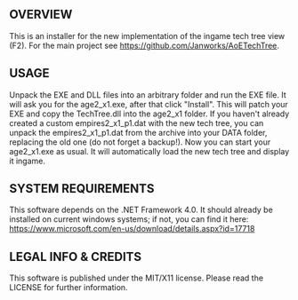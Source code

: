 ## OVERVIEW

This is an installer for the new implementation of the ingame tech tree view (F2). For the main project see https://github.com/Janworks/AoETechTree.


## USAGE

Unpack the EXE and DLL files into an arbitrary folder and run the EXE file. It will ask you for the age2_x1.exe, after that click "Install". This will patch your EXE and copy the TechTree.dll into the age2_x1 folder. If you haven't already created a custom empires2_x1_p1.dat with the new tech tree, you can unpack the empires2_x1_p1.dat from the archive into your DATA folder, replacing the old one (do not forget a backup!). Now you can start your age2_x1.exe as usual. It will automatically load the new tech tree and display it ingame.


## SYSTEM REQUIREMENTS

This software depends on the .NET Framework 4.0. It should already be installed on current windows systems; if not, you can find it here: https://www.microsoft.com/en-us/download/details.aspx?id=17718


## LEGAL INFO & CREDITS

This software is published under the MIT/X11 license. Please read the LICENSE for further information.
